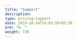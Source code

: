 ```yaml
---
title: "Support"
description:
type: pricing-support
date: 2019-10-24T14:03:59+05:30
pre: "b. "
weight: 730
---
```

